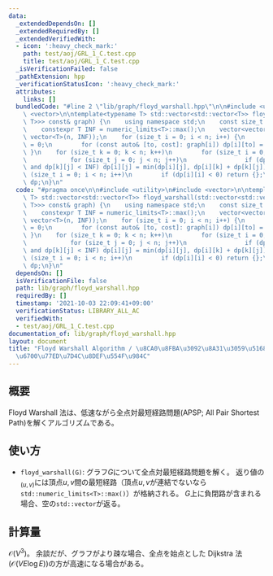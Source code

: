 ```yaml
---
data:
  _extendedDependsOn: []
  _extendedRequiredBy: []
  _extendedVerifiedWith:
  - icon: ':heavy_check_mark:'
    path: test/aoj/GRL_1_C.test.cpp
    title: test/aoj/GRL_1_C.test.cpp
  _isVerificationFailed: false
  _pathExtension: hpp
  _verificationStatusIcon: ':heavy_check_mark:'
  attributes:
    links: []
  bundledCode: "#line 2 \"lib/graph/floyd_warshall.hpp\"\n\n#include <utility>\n#include\
    \ <vector>\n\ntemplate<typename T> std::vector<std::vector<T>> floyd_warshall(std::vector<std::vector<std::pair<std::size_t,\
    \ T>>> const& graph) {\n    using namespace std;\n    const size_t n = size(graph);\n\
    \    constexpr T INF = numeric_limits<T>::max();\n    vector<vector<T>> dp(n,\
    \ vector<T>(n, INF));\n    for (size_t i = 0; i < n; i++) {\n        dp[i][i]\
    \ = 0;\n        for (const auto& [to, cost]: graph[i]) dp[i][to] = cost;\n   \
    \ }\n    for (size_t k = 0; k < n; k++)\n        for (size_t i = 0; i < n; i++)\n\
    \            for (size_t j = 0; j < n; j++)\n                if (dp[i][k] < INF\
    \ and dp[k][j] < INF) dp[i][j] = min(dp[i][j], dp[i][k] + dp[k][j]);\n    for\
    \ (size_t i = 0; i < n; i++)\n        if (dp[i][i] < 0) return {};\n    return\
    \ dp;\n}\n"
  code: "#pragma once\n\n#include <utility>\n#include <vector>\n\ntemplate<typename\
    \ T> std::vector<std::vector<T>> floyd_warshall(std::vector<std::vector<std::pair<std::size_t,\
    \ T>>> const& graph) {\n    using namespace std;\n    const size_t n = size(graph);\n\
    \    constexpr T INF = numeric_limits<T>::max();\n    vector<vector<T>> dp(n,\
    \ vector<T>(n, INF));\n    for (size_t i = 0; i < n; i++) {\n        dp[i][i]\
    \ = 0;\n        for (const auto& [to, cost]: graph[i]) dp[i][to] = cost;\n   \
    \ }\n    for (size_t k = 0; k < n; k++)\n        for (size_t i = 0; i < n; i++)\n\
    \            for (size_t j = 0; j < n; j++)\n                if (dp[i][k] < INF\
    \ and dp[k][j] < INF) dp[i][j] = min(dp[i][j], dp[i][k] + dp[k][j]);\n    for\
    \ (size_t i = 0; i < n; i++)\n        if (dp[i][i] < 0) return {};\n    return\
    \ dp;\n}\n"
  dependsOn: []
  isVerificationFile: false
  path: lib/graph/floyd_warshall.hpp
  requiredBy: []
  timestamp: '2021-10-03 22:09:41+09:00'
  verificationStatus: LIBRARY_ALL_AC
  verifiedWith:
  - test/aoj/GRL_1_C.test.cpp
documentation_of: lib/graph/floyd_warshall.hpp
layout: document
title: "Floyd Warshall Algorithm / \u8CA0\u8FBA\u3092\u8A31\u3059\u5168\u70B9\u5BFE\
  \u6700\u77ED\u7D4C\u8DEF\u554F\u984C"
---
```


## 概要

Floyd Warshall 法は、低速ながら全点対最短経路問題(APSP; All Pair Shortest Path)を解くアルゴリズムである。

## 使い方

- `floyd_warshall(G)`: グラフ$G$について全点対最短経路問題を解く。 返り値の$_{(u,v)
  }$には頂点$u,v$間の最短経路（頂点$u,v$が連結でないなら`std::numeric_limits<T>::max()`）が格納される。 $G$上に負閉路が含まれる場合、空の`std::vector`が返る。

## 計算量

$\mathcal{O}(V^3)$。 余談だが、グラフがより疎な場合、全点を始点とした Dijkstra 法($\mathcal{O}(VE\log E)$)の方が高速になる場合がある。
